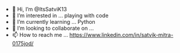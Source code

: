 - 👋 Hi, I’m @ItsSatviK13
- 👀 I’m interested in ... playing with code
- 🌱 I’m currently learning ... Python 
- 💞️ I’m looking to collaborate on ...
- 📫 How to reach me ... https://www.linkedin.com/in/satvik-mitra-0175jod/

<!---
ItsSatviK13/ItsSatviK13 is a ✨ special ✨ repository because its `README.md` (this file) appears on your GitHub profile.
You can click the Preview link to take a look at your changes.
--->
